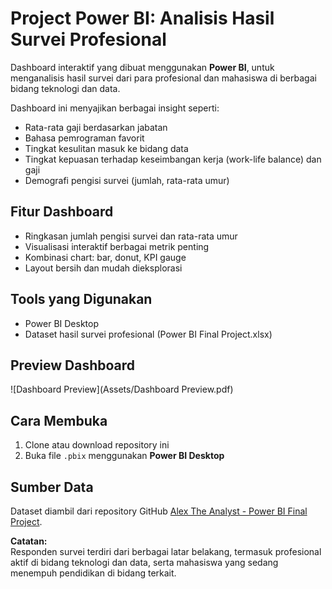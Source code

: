 # Project Power BI: Analisis Hasil Survei Profesional

Dashboard interaktif yang dibuat menggunakan **Power BI**, untuk menganalisis hasil survei dari para profesional dan mahasiswa di berbagai bidang teknologi dan data.

Dashboard ini menyajikan berbagai insight seperti:

- Rata-rata gaji berdasarkan jabatan
- Bahasa pemrograman favorit
- Tingkat kesulitan masuk ke bidang data
- Tingkat kepuasan terhadap keseimbangan kerja (work-life balance) dan gaji
- Demografi pengisi survei (jumlah, rata-rata umur)

## Fitur Dashboard

- Ringkasan jumlah pengisi survei dan rata-rata umur
- Visualisasi interaktif berbagai metrik penting
- Kombinasi chart: bar, donut, KPI gauge
- Layout bersih dan mudah dieksplorasi

## Tools yang Digunakan

- Power BI Desktop
- Dataset hasil survei profesional (Power BI Final Project.xlsx)

## Preview Dashboard

![Dashboard Preview](Assets/Dashboard Preview.pdf)

## Cara Membuka

1. Clone atau download repository ini
2. Buka file `.pbix` menggunakan **Power BI Desktop**
   
## Sumber Data

Dataset diambil dari repository GitHub [Alex The Analyst - Power BI Final Project](https://github.com/AlexTheAnalyst/Power-BI/blob/main/Power%20BI%20-%20Final%20Project.xlsx).

**Catatan:**  
Responden survei terdiri dari berbagai latar belakang, termasuk profesional aktif di bidang teknologi dan data, serta mahasiswa yang sedang menempuh pendidikan di bidang terkait.
